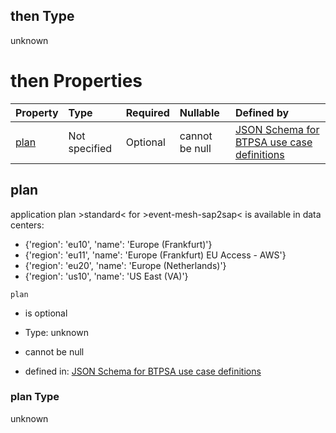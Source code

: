 ## then Type

unknown

# then Properties

| Property      | Type          | Required | Nullable       | Defined by                                                                                                                                                                                                                                      |
| :------------ | :------------ | :------- | :------------- | :---------------------------------------------------------------------------------------------------------------------------------------------------------------------------------------------------------------------------------------------- |
| [plan](#plan) | Not specified | Optional | cannot be null | [JSON Schema for BTPSA use case definitions](btpsa-usecase-properties-services-items-allof-2-then-allof-20-then-allof-0-then-properties-plan.md "undefined#/properties/services/items/allOf/2/then/allOf/20/then/allOf/0/then/properties/plan") |

## plan

application plan >standard< for >event-mesh-sap2sap< is available in data centers:

*   {'region': 'eu10', 'name': 'Europe (Frankfurt)'}
*   {'region': 'eu11', 'name': 'Europe (Frankfurt) EU Access - AWS'}
*   {'region': 'eu20', 'name': 'Europe (Netherlands)'}
*   {'region': 'us10', 'name': 'US East (VA)'}

`plan`

*   is optional

*   Type: unknown

*   cannot be null

*   defined in: [JSON Schema for BTPSA use case definitions](btpsa-usecase-properties-services-items-allof-2-then-allof-20-then-allof-0-then-properties-plan.md "undefined#/properties/services/items/allOf/2/then/allOf/20/then/allOf/0/then/properties/plan")

### plan Type

unknown
